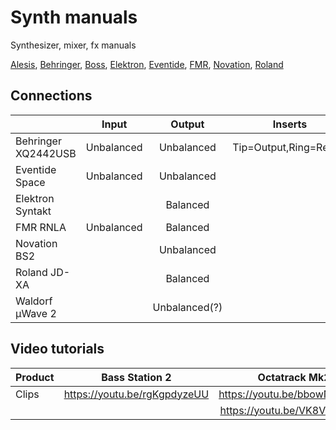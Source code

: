 # Synth manuals

Synthesizer, mixer, fx manuals

[Alesis](../../tree/master/alesis/),
[Behringer](../../tree/master/behringer/),
[Boss](../../tree/master/boss/),
[Elektron](../../tree/master/elektron/),
[Eventide](../../tree/master/eventide/),
[FMR](../../tree/master/fmr/),
[Novation](../../tree/master/novation/),
[Roland](../../tree/master/roland/)

## Connections

|                     | Input      | Output            | Inserts                |
|:--------------------|:----------:|:-----------------:|:----------------------:|
| Behringer XQ2442USB | Unbalanced | Unbalanced        | Tip=Output,Ring=Return
| Eventide Space      | Unbalanced | Unbalanced        |
| Elektron Syntakt    |            | Balanced          |
| FMR RNLA            | Unbalanced | Balanced          |    
| Novation BS2        |            | Unbalanced        |
| Roland JD-XA        |            | Balanced          |
| Waldorf µWave 2     |            | Unbalanced(?)     |


## Video tutorials

| Product        | Bass Station 2               | Octatrack Mk2                | Syntatkt                     | TR-6S |
| -------------- |:----------------------------:|:----------------------------:|:----------------------------:|:-----:|
| Clips          | https://youtu.be/rgKgpdyzeUU | https://youtu.be/bbowNJCT1dg | https://youtu.be/mqGnKfhVhZ8 | https://youtu.be/lw1v8b7PHtc |
|                |                              | https://youtu.be/VK8VXybQy_0 |                              ||

